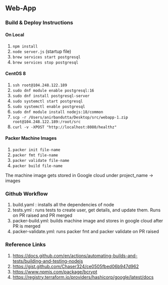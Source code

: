 ## Web-App

### Build & Deploy Instructions

#### On Local

1. `npm install`
2. `node server.js` (startup file)
3. `brew services start postgresql`
4. `brew services stop postgresql`

#### CentOS 8

1. `ssh root@104.248.122.189`
2. `sudo dnf module enable postgresql:16`
3. `sudo dnf install postgresql-server`
4. `sudo systemctl start postgresql`
5. `sudo systemctl enable postgresql`
6. `sudo dnf module install nodejs:18/common`
7. `scp -r /Users/anirbandutta/Desktop/src/webapp-1.zip root@104.248.122.189:/root/src`
8. `curl -v -XPOST "http://localhost:8080/healthz"`

#### Packer Machine Images

1. `packer init file-name`
2. `packer fmt file-name`
3. `packer validate file-name`
4. `packer build file-name`

The machine image gets stored in Google cloud under project_name -> images

### Github Workflow

1. build.yaml : installs all the dependencies of node
2. tests.yml : runs tests to create user, get details, and update them. Runs on PR raised and PR merged
3. packer-build.yml: builds machine image and stores in google cloud after PR is merged
4. packer-validate.yml: runs packer fmt and packer validate on PR raised

### Reference Links

1. https://docs.github.com/en/actions/automating-builds-and-tests/building-and-testing-nodejs
2. https://gist.github.com/Chaser324/ce0505fbed06b947d962
3. https://www.npmjs.com/package/bcrypt
4. https://registry.terraform.io/providers/hashicorp/google/latest/docs
